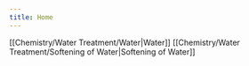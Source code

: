 ```yaml
---
title: Home
---
```

[[Chemistry/Water Treatment/Water|Water]]
[[Chemistry/Water Treatment/Softening of Water|Softening of Water]]